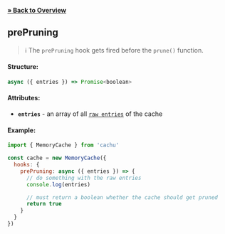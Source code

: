 [**» Back to Overview**](https://github.com/azurydev/cachu#hooks)

## prePruning

> ℹ️ The `prePruning` hook gets fired before the `prune()` function.

#### Structure:

```js
async ({ entries }) => Promise<boolean>
```

#### Attributes:

- **`entries`** - an array of all [`raw entries`](https://github.com/azurydev/cachu/blob/current/guide/types.md#rawentry) of the cache

#### Example:

```js
import { MemoryCache } from 'cachu'

const cache = new MemoryCache({
  hooks: {
    prePruning: async ({ entries }) => {
      // do something with the raw entries
      console.log(entries)

      // must return a boolean whether the cache should get pruned
      return true
    }
  }
})
```